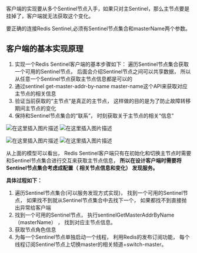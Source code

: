 ﻿
客户端的实现要从多个Sentinel节点入手，如果只对主Sentinel，那么主节点要是挂掉了，客户端就无法获取这个变化。

要正确的连接Redis Sentinel,必须有Sentinel节点集合和masterName两个参数。

## 客户端的基本实现原理
 1. 实现一个Redis Sentinel客户端的基本步骤如下：
遍历Sentinel节点集合获取一个可用的Sentinel节点， 后面会介绍Sentinel节点之间可以共享数据， 所以
 从任意一个Sentinel节点获取主节点信息都是可以的
 2. 通过sentinel get-master-addr-by-name master-name这个API来获取对应主节点的相关信息
 3. 验证当前获取的“主节点”是真正的主节点， 这样做的目的是为了防止故障转移期间主节点的变化
 4. 保持和Sentinel节点集合的“联系”， 时刻获取关于主节点的相关“信息”

![在这里插入图片描述](https://img-blog.csdnimg.cn/20200409090620181.png?x-oss-process=image/watermark,type_ZmFuZ3poZW5naGVpdGk,shadow_10,text_aHR0cHM6Ly9ibG9nLmNzZG4ubmV0L20wXzM3NzMxMDU2,size_16,color_FFFFFF,t_70)
![在这里插入图片描述](https://img-blog.csdnimg.cn/20200409090652120.png?x-oss-process=image/watermark,type_ZmFuZ3poZW5naGVpdGk,shadow_10,text_aHR0cHM6Ly9ibG9nLmNzZG4ubmV0L20wXzM3NzMxMDU2,size_16,color_FFFFFF,t_70)

![在这里插入图片描述](https://img-blog.csdnimg.cn/20200409090746457.png?x-oss-process=image/watermark,type_ZmFuZ3poZW5naGVpdGk,shadow_10,text_aHR0cHM6Ly9ibG9nLmNzZG4ubmV0L20wXzM3NzMxMDU2,size_16,color_FFFFFF,t_70)
![在这里插入图片描述](https://img-blog.csdnimg.cn/20200409090900171.png?x-oss-process=image/watermark,type_ZmFuZ3poZW5naGVpdGk,shadow_10,text_aHR0cHM6Ly9ibG9nLmNzZG4ubmV0L20wXzM3NzMxMDU2,size_16,color_FFFFFF,t_70)

从上面的模型可以看出， Redis Sentinel客户端只有在初始化和切换主节点时需要和Sentinel节点集合进行交互来获取主节点信息， **所以在设计客户端时需要将Sentinel节点集合考虑成配置（ 相关节点信息和变化） 发现服务。**

**具体过程如下：**
 1. 遍历Sentinel节点集合(可以服务发现方式实现)， 找到一个可用的Sentinel节点， 如果找不到就从Sentinel节点集合中去找下一个， 如果都找不到直接抛出异常给客户端
 2. 找到一个可用的Sentinel节点， 执行sentinelGetMasterAddrByName（masterName） ， 找到对应主节点信息。
 3. 获取节点角色信息
 4. 为每一个Sentinel节点单独启动一个线程， 利用Redis的发布订阅功能， 每个线程订阅Sentinel节点上切换master的相关频道+switch-master。

